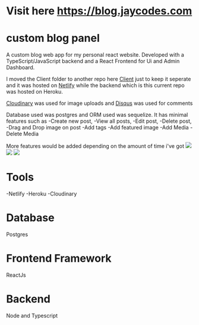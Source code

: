# Visit here https://blog.jaycodes.com
# custom blog panel
A custom blog web app for my personal react website. 
Developed with a TypeScript/JavaScript backend and a React Frontend for Ui and Admin Dashboard.

I moved the Client folder to another repo here [Client](https://github.com/jay102/personal-blog-client) just to keep it seperate and it was hosted on [Netlify](https://www.netlify.com) while the backend which is this current repo was hosted on Heroku.

[Cloudinary](https://cloudinary.com) was used for image uploads and [Disqus](https://disqus.com) was used for comments

Database used was postgres and ORM used was sequelize.
It has minimal features such as 
-Create new post, 
-View all posts, 
-Edit post, 
-Delete post,
-Drag and Drop image on post
-Add tags
-Add featured image
-Add Media
-Delete Media

More features would be added depending on the amount of time i've got
![](https://jaycodes.com/images/portfolio/blog_frontend.PNG)
![](https://jaycodes.com/images/portfolio/blog_frontend_body.PNG)
![](https://jaycodes.com/images/portfolio/blog_dashboard.PNG)

# Tools
-Netlify
-Heroku
-Cloudinary

# Database
Postgres

# Frontend Framework
ReactJs

# Backend
Node and Typescript
